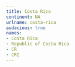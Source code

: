 ```yaml
---
title: Costa Rica
continent: NA
urlname: costa-rica
audacious: true
names:
- Costa Rica
- Republic of Costa Rica
- CR
- CRI
---
```


